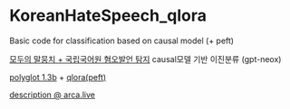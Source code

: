 # KoreanHateSpeech_qlora
Basic code for classification based on causal model (+ peft)


[모두의 말뭉치 + 국립국어원 혐오발언 탐지](https://corpus.korean.go.kr/taskOrdtm/useTaskOrdtmList.do)  causal모델 기반 이진분류 (gpt-neox)

[polyglot 1.3b](https://huggingface.co/EleutherAI/polyglot-ko-1.3b) + [qlora(peft)](https://github.com/huggingface/peft)


[description @ arca.live](https://arca.live/b/alpaca/78231858)
